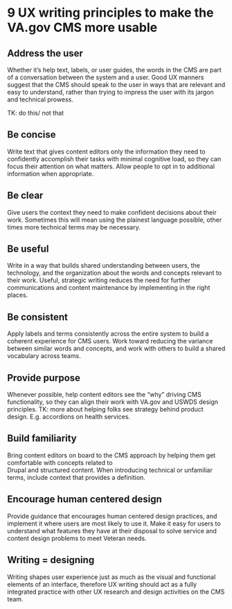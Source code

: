 # 9 UX writing principles to make the VA.gov CMS more usable

## Address the user
Whether it’s help text, labels, or user guides, the words in the CMS are part of a conversation between the system and a user. Good UX manners suggest that the CMS should speak to the user in ways that are relevant and easy to understand, rather than trying to impress the user with its jargon and technical prowess. 

TK: do this/ not that

## Be concise
Write text that gives content editors only the information they need to confidently accomplish their tasks with minimal cognitive load, so they can focus their attention on what matters. Allow people to opt in to additional information when appropriate.

## Be clear
Give users the context they need to make confident decisions about their work. Sometimes this will mean using the plainest language possible, other times more technical terms may be necessary. 

## Be useful
Write in a way that builds shared understanding between users, the technology, and the organization about the words and concepts relevant to their work. Useful, strategic writing reduces the need for further communications and content maintenance by implementing in the right places. 

## Be consistent
Apply labels and terms consistently across the entire system to build a coherent experience for CMS users. Work toward reducing the variance between similar words and concepts, and work with others to build a shared vocabulary across teams.

## Provide purpose
Whenever possible, help content editors see the “why” driving CMS functionality, so they can align their work with VA.gov and USWDS design principles. TK: more about helping folks see strategy behind product design. E.g. accordions on health services. 

## Build familiarity
Bring content editors on board to the CMS approach by helping them get comfortable with concepts related to  
Drupal and structured content. When introducing technical or unfamiliar terms, include context that provides a definition.

## Encourage human centered design 
Provide guidance that encourages human centered design practices, and implement it where users are most likely to use it. Make it easy for users to understand what features they have at their disposal to solve service and content design problems to meet Veteran needs.

## Writing = designing
Writing shapes user experience just as much as the visual and functional elements of an interface, therefore UX writing should act as a fully integrated practice with other UX research and design activities on the CMS team.
